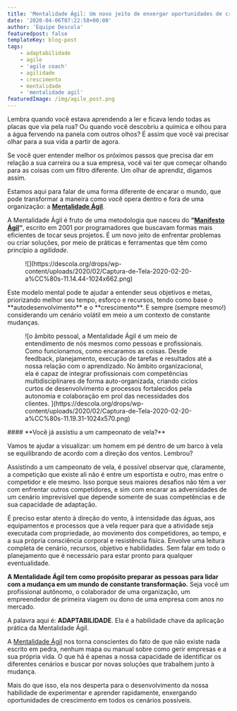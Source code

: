 ```yaml
---
title: 'Mentalidade Ágil: Um novo jeito de enxergar oportunidades de crescimento'
date: '2020-04-06T07:22:58+00:00'
author: 'Equipe Descola'
featuredpost: false
templateKey: blog-post
tags:
    - adaptabilidade
    - agile
    - 'agile coach'
    - agilidade
    - crescimento
    - mentalidade
    - 'mentalidade agil'
featuredImage: /img/agile_post.png
---
```

Lembra quando você estava aprendendo a ler e ficava lendo todas as placas que via pela rua? Ou quando você descobriu a química e olhou para a água fervendo na panela com outros olhos? É assim que você vai precisar olhar para a sua vida a partir de agora.

Se você quer entender melhor os próximos passos que precisa dar em relação a sua carreira ou a sua empresa, você vai ter que começar olhando para as coisas com um filtro diferente. Um olhar de aprendiz, digamos assim.

Estamos aqui para falar de uma forma diferente de encarar o mundo, que pode transformar a maneira como você opera dentro e fora de uma organização: a **[Mentalidade Ágil](https://descola.org/curso/mentalidade-agil)**.

A Mentalidade Ágil é fruto de uma metodologia que nasceu do **“[Manifesto Ágil](https://descola.org/curso/metodos-ageis)“**, escrito em 2001 por programadores que buscavam formas mais eficientes de tocar seus projetos. É um novo jeito de enfrentar problemas ou criar soluções, por meio de práticas e ferramentas que têm como princípio a *agilidade*.

<div class="wp-block-image"><figure class="aligncenter">![](https://descola.org/drops/wp-content/uploads/2020/02/Captura-de-Tela-2020-02-20-a%CC%80s-11.14.44-1024x662.png)</figure></div>Este modelo mental pode te ajudar a entender seus objetivos e metas, priorizando melhor seu tempo, esforço e recursos, tendo como base o **autodesenvolvimento** e o **crescimento**. E sempre (sempre mesmo!) considerando um cenário volátil em meio a um contexto de constante mudanças.

<figure class="wp-block-image">![o âmbito pessoal, a Mentalidade Ágil é um meio de entendimento de nós mesmos como pessoas e profissionais. Como funcionamos, como encaramos as coisas. Desde feedback, planejamento, execução de tarefas e resultados até a nossa relação com o aprendizado. 
No âmbito organizacional, ela é capaz de integrar profissionais com competências multidisciplinares de forma auto-organizada, criando ciclos curtos de desenvolvimento e processos fortalecidos pela autonomia e colaboração em prol das necessidades dos clientes. ](https://descola.org/drops/wp-content/uploads/2020/02/Captura-de-Tela-2020-02-20-a%CC%80s-11.19.31-1024x570.png)</figure>#### **Você já assistiu a um campeonato de vela?** 

Vamos te ajudar a visualizar: um homem em pé dentro de um barco à vela se equilibrando de acordo com a direção dos ventos. Lembrou?

Assistindo a um campeonato de vela, é possível observar que, claramente, a competição que existe ali não é entre um esportista e outro, mas entre o competidor e ele mesmo. Isso porque seus maiores desafios não têm a ver com enfrentar outros competidores, e sim com encarar as adversidades de um cenário imprevisível que depende somente de suas competências e de sua capacidade de adaptação.

É preciso estar atento à direção do vento, à intensidade das águas, aos equipamentos e processos que a vela requer para que a atividade seja executada com propriedade, ao movimento dos competidores, ao tempo, e a sua própria consciência corporal e resistência física. Envolve uma leitura completa de cenário, recursos, objetivo e habilidades. Sem falar em todo o planejamento que é necessário para estar pronto para qualquer eventualidade.

**A Mentalidade Ágil tem como propósito preparar as pessoas para lidar com a mudança em um mundo de constante transformação.** Seja você um profissional autônomo, o colaborador de uma organização, um empreendedor de primeira viagem ou dono de uma empresa com anos no mercado.

A palavra aqui é: **ADAPTABILIDADE**. Ela é a habilidade chave da aplicação prática da Mentalidade Ágil.

A [Mentalidade Ágil](https://descola.org/curso/mentalidade-agil) nos torna conscientes do fato de que não existe nada escrito em pedra, nenhum mapa ou manual sobre como gerir empresas e a sua própria vida. O que há é apenas a nossa capacidade de identificar os diferentes cenários e buscar por novas soluções que trabalhem junto à mudança.

Mais do que isso, ela nos desperta para o desenvolvimento da nossa habilidade de experimentar e aprender rapidamente, enxergando oportunidades de crescimento em todos os cenários possíveis.